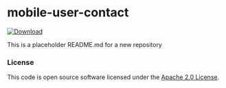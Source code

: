 
# mobile-user-contact

 [ ![Download](https://api.bintray.com/packages/hmrc/releases/mobile-user-contact/images/download.svg) ](https://bintray.com/hmrc/releases/mobile-user-contact/_latestVersion)

This is a placeholder README.md for a new repository

### License

This code is open source software licensed under the [Apache 2.0 License]("http://www.apache.org/licenses/LICENSE-2.0.html").
